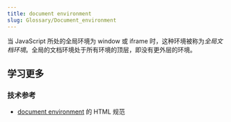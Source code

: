 ```yaml
---
title: document environment
slug: Glossary/Document_environment
---
```


当 JavaScript 所处的全局环境为 window 或 iframe 时，这种环境被称为*全局文档环境*。全局的文档环境处于所有环境的顶层，即没有更外层的环境。

## 学习更多

### 技术参考

- [document environment](https://html.spec.whatwg.org/multipage/webappapis.html#document-environment) 的 HTML 规范
